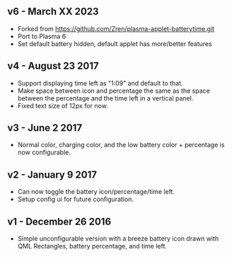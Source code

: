 ## v6 - March XX 2023

* Forked from https://github.com/Zren/plasma-applet-batterytime.git
* Port to Plasma 6
* Set default battery hidden, default applet has more/better features

## v4 - August 23 2017

* Support displaying time left as "1:09" and default to that.
* Make space between icon and percentage the same as the space between the percentage and the time left in a vertical panel.
* Fixed text size of 12px for now.

## v3 - June 2 2017

* Normal color, charging color, and the low battery color + percentage is now configurable.

## v2 - January 9 2017

* Can now toggle the battery icon/percentage/time left.
* Setup config ui for future configuration.

## v1 - December 26 2016

* Simple unconfigurable version with a breeze battery icon drawn with QML Rectangles, battery percentage, and time left.

